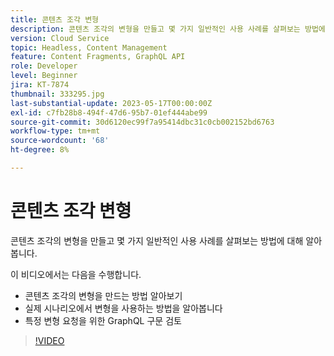 ```yaml
---
title: 콘텐츠 조각 변형
description: 콘텐츠 조각의 변형을 만들고 몇 가지 일반적인 사용 사례를 살펴보는 방법에 대해 알아봅니다.
version: Cloud Service
topic: Headless, Content Management
feature: Content Fragments, GraphQL API
role: Developer
level: Beginner
jira: KT-7874
thumbnail: 333295.jpg
last-substantial-update: 2023-05-17T00:00:00Z
exl-id: c7fb28b8-494f-47d6-95b7-01ef444abe99
source-git-commit: 30d6120ec99f7a95414dbc31c0cb002152bd6763
workflow-type: tm+mt
source-wordcount: '68'
ht-degree: 8%

---
```


# 콘텐츠 조각 변형

콘텐츠 조각의 변형을 만들고 몇 가지 일반적인 사용 사례를 살펴보는 방법에 대해 알아봅니다.

이 비디오에서는 다음을 수행합니다.

+ 콘텐츠 조각의 변형을 만드는 방법 알아보기
+ 실제 시나리오에서 변형을 사용하는 방법을 알아봅니다
+ 특정 변형 요청을 위한 GraphQL 구문 검토

>[!VIDEO](https://video.tv.adobe.com/v/333295?quality=12&learn=on)

